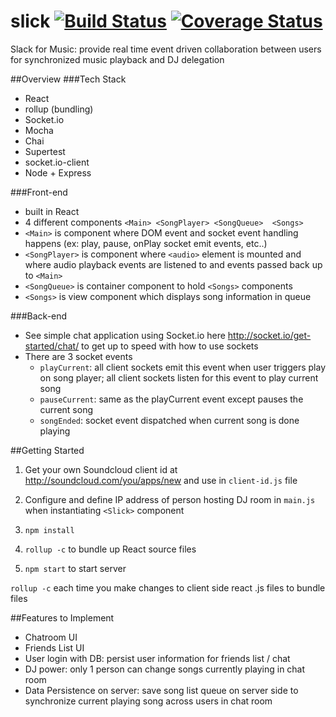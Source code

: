 # slick [![Build Status](https://travis-ci.org/cs-slick/slick.svg?branch=master)](https://travis-ci.org/cs-slick/slick) [![Coverage Status](https://coveralls.io/repos/github/cs-slick/slick/badge.svg?branch=master)](https://coveralls.io/github/cs-slick/slick?branch=master)
Slack for Music: provide real time event driven collaboration between users for synchronized music playback and DJ delegation

##Overview
###Tech Stack
- React
- rollup (bundling)
- Socket.io
- Mocha
- Chai
- Supertest
- socket.io-client
- Node + Express

###Front-end
- built in React
- 4 different components 
``<Main>
      <SongPlayer>
      <SongQueue> 
          <Songs>
``
- ``<Main>`` is component where DOM event and socket event handling happens (ex: play, pause, onPlay socket emit events, etc..)
- ``<SongPlayer>`` is component where ``<audio>`` element is mounted and where audio playback events are listened to and events passed back up to ``<Main>``
- ``<SongQueue>`` is container component to hold ``<Songs>`` components
- ``<Songs>`` is view component which displays song information in queue

###Back-end
- See simple chat application using Socket.io here http://socket.io/get-started/chat/ to get up to speed with how to use sockets
- There are 3 socket events
  - ``playCurrent``: all client sockets emit this event when user triggers play on song player; all client sockets listen for this event to play current song
  - ``pauseCurrent``:  same as the playCurrent event except pauses the current song
  - ``songEnded``: socket event dispatched when current song is done playing

##Getting Started 
1. Get your own Soundcloud client id at http://soundcloud.com/you/apps/new and use in ``client-id.js`` file
2. Configure and define IP address of person hosting DJ room in ``main.js`` when instantiating ``<Slick>`` component 

3. ``npm install``
4. ``rollup -c`` to bundle up React source files
5. ``npm start`` to start server

``rollup -c`` each time you make changes to client side react .js files to bundle  files

##Features to Implement
- Chatroom UI
- Friends List UI 
- User login with DB:  persist user information for friends list / chat
- DJ power: only 1 person can change songs currently playing in chat room
- Data Persistence on server:  save song list queue on server side to synchronize current playing song across users in chat room
